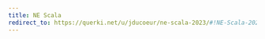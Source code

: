 ```yaml
---
title: NE Scala
redirect_to: https://querki.net/u/jducoeur/ne-scala-2023/#!NE-Scala-2023-is-Coming
---
```

